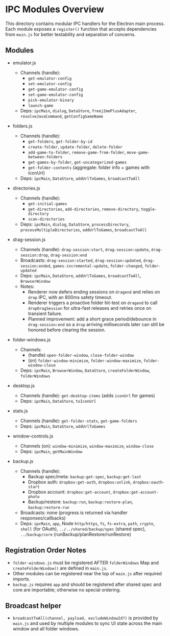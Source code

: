 # IPC Modules Overview

This directory contains modular IPC handlers for the Electron main process. Each module exposes a `register()` function that accepts dependencies from `main.js` for better testability and separation of concerns.

## Modules

- emulator.js
  - Channels (handle):
    - `get-emulator-config`
    - `set-emulator-config`
    - `get-game-emulator-config`
    - `set-game-emulator-config`
    - `pick-emulator-binary`
    - `launch-game`
  - Deps: `ipcMain`, `dialog`, `DataStore`, `freej2mePlusAdapter`, `resolveJavaCommand`, `getConfigGameName`

- folders.js
  - Channels (handle):
    - `get-folders`, `get-folder-by-id`
    - `create-folder`, `update-folder`, `delete-folder`
    - `add-game-to-folder`, `remove-game-from-folder`, `move-game-between-folders`
    - `get-games-by-folder`, `get-uncategorized-games`
    - `get-folder-contents` (aggregate: folder info + games with iconUrl)
  - Deps: `ipcMain`, `DataStore`, `addUrlToGames`, `broadcastToAll`

- directories.js
  - Channels (handle):
    - `get-initial-games`
    - `get-directories`, `add-directories`, `remove-directory`, `toggle-directory`
    - `scan-directories`
  - Deps: `ipcMain`, `dialog`, `DataStore`, `processDirectory`, `processMultipleDirectories`, `addUrlToGames`, `broadcastToAll`

- drag-session.js
  - Channels (handle): `drag-session:start`, `drag-session:update`, `drag-session:drop`, `drag-session:end`
  - Broadcasts: `drag-session:started`, `drag-session:updated`, `drag-session:ended`, `games-incremental-update`, `folder-changed`, `folder-updated`
  - Deps: `ipcMain`, `DataStore`, `addUrlToGames`, `broadcastToAll`, `BrowserWindow`
  - Notes:
    - Renderer now defers ending sessions on `dragend` and relies on `drop` IPC, with an 800ms safety timeout.
    - Renderer triggers a proactive folder hit-test on `dragend` to call `dropDragSession` for ultra-fast releases and retries once on transient failure.
    - Planned improvement: add a short grace period/debounce in `drag-session:end` so a `drop` arriving milliseconds later can still be honored before clearing the session.

- folder-windows.js
  - Channels:
    - (handle) `open-folder-window`, `close-folder-window`
    - (on) `folder-window-minimize`, `folder-window-maximize`, `folder-window-close`
  - Deps: `ipcMain`, `BrowserWindow`, `DataStore`, `createFolderWindow`, `folderWindows`

- desktop.js
  - Channels (handle): `get-desktop-items` (adds `iconUrl` for games)
  - Deps: `ipcMain`, `DataStore`, `toIconUrl`

- stats.js
  - Channels (handle): `get-folder-stats`, `get-game-folders`
  - Deps: `ipcMain`, `DataStore`, `addUrlToGames`

- window-controls.js
  - Channels (on): `window-minimize`, `window-maximize`, `window-close`
  - Deps: `ipcMain`, `getMainWindow`

- backup.js
  - Channels (handle):
    - Backup spec/meta: `backup:get-spec`, `backup:get-last`
    - Dropbox auth: `dropbox:get-auth`, `dropbox:unlink`, `dropbox:oauth-start`
    - Dropbox account: `dropbox:get-account`, `dropbox:get-account-photo`
    - Backup/restore: `backup:run`, `backup:restore-plan`, `backup:restore-run`
  - Broadcasts: none (progress is returned via handler responses/callbacks)
  - Deps: `ipcMain`, `app`, Node `http/https`, `fs`, `fs-extra`, `path`, `crypto`, `shell` (for OAuth),
    `../../shared/backup/spec` (shared spec), `../backup/core` (runBackup/planRestore/runRestore)

## Registration Order Notes

- `folder-windows.js` must be registered AFTER `folderWindows` Map and `createFolderWindow()` are defined in `main.js`.
- Other modules can be registered near the top of `main.js` after required imports.
- `backup.js` requires `app` and should be registered after shared spec and core are importable; otherwise no special ordering.

## Broadcast helper

- `broadcastToAll(channel, payload, excludeWindowId?)` is provided by `main.js` and used by multiple modules to sync UI state across the main window and all folder windows.
